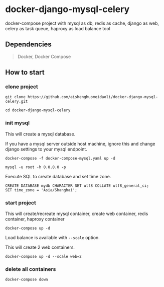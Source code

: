 # docker-django-mysql-celery
docker-compose project with mysql as db, redis as cache, django as web, celery as task queue, haproxy as load balance tool

## Dependencies

> Docker, Docker Compose

## How to start

### clone project

```
git clone https://github.com/aishenghuomeidaoli/docker-django-mysql-celery.git

cd docker-django-mysql-celery
```

### init mysql

This will create a mysql database.

If you have a mysql server outside host machine, ignore this and change django settings to your mysql endpoint.

```
docker-compose -f docker-compose-mysql.yaml up -d

mysql -u root -h 0.0.0.0 -p
```

Execute SQL to create database and set time zone.

```
CREATE DATABASE mydb CHARACTER SET utf8 COLLATE utf8_general_ci;
SET time_zone = 'Asia/Shanghai';
```

### start project

This will create/recreate mysql container, create web container, redis container, haproxy container

```
docker-compose up -d

```

Load balance is available with `--scale` option.

This will create 2 web containers.

```
docker-compose up -d --scale web=2
```

### delete all containers

```
docker-compose down
```